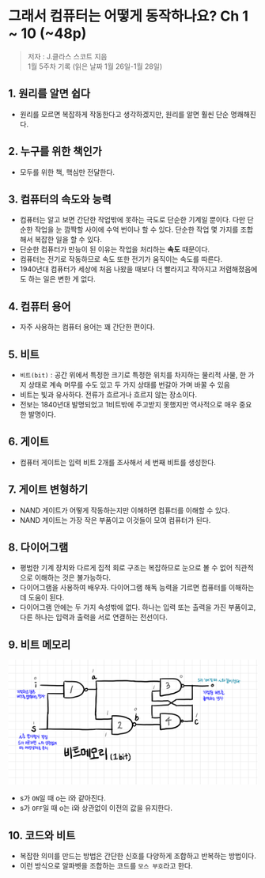 # 그래서 컴퓨터는 어떻게 동작하나요? Ch 1 ~ 10 (~48p)
> 저자 : J.클라스 스코트 지음 <br>
> 1월 5주차 기록 (읽은 날짜 1월 26일-1월 28일)

## 1. 원리를 알면 쉽다

- 원리를 모르면 복잡하게 작동한다고 생각하겠지만, 원리를 알면 훨씬 단순 명쾌해진다.

## 2. 누구를 위한 책인가

- 모두를 위한 책, 핵심만 전달한다.

## 3. 컴퓨터의 속도와 능력

- 컴퓨터는 알고 보면 간단한 작업밖에 못하는 극도로 단순한 기계일 뿐이다. 다만 단순한 작업을 눈 깜짝할 사이에 수억 번이나 할 수 있다. 단순한 작업 몇 가지를 조합해서 복잡한 일을 할 수 있다.
- 단순한 컴퓨터가 만능이 된 이유는 작업을 처리하는 **속도** 때문이다.
- 컴퓨터는 전기로 작동하므로 속도 또한 전기가 움직이는 속도를 따른다.
- 1940년대 컴퓨터가 세상에 처음 나왔을 때보다 더 빨라지고 작아지고 저렴해졌음에도 하는 일은 변한 게 없다.

## 4. 컴퓨터 용어

- 자주 사용하는 컴퓨터 용어는 꽤 간단한 편이다.

## 5. 비트

- `비트(bit)` : 공간 위에서 특정한 크기로 특정한 위치를 차지하는 물리적 사물, 한 가지 상태로 계속 머무를 수도 있고 두 가지 상태를 번갈아 가며 바꿀 수 있음
- 비트는 빛과 유사하다. 전류가 흐르거나 흐르지 않는 장소이다.
- 전보는 1840년대 발명되었고 1비트밖에 주고받지 못했지만 역사적으로 매우 중요한 발명이다.

## 6. 게이트

- 컴퓨터 게이트는 입력 비트 2개를 조사해서 세 번째 비트를 생성한다.

## 7. 게이트 변형하기

- NAND 게이트가 어떻게 작동하는지만 이해하면 컴퓨터를 이해할 수 있다.
- NAND 게이트는 가장 작은 부품이고 이것들이 모여 컴퓨터가 된다.

## 8. 다이어그램

- 평범한 기계 장치와 다르게 집적 회로 구조는 복잡하므로 눈으로 볼 수 없어 직관적으로 이해하는 것은 불가능하다.
- 다이어그램을 사용하여 배우자. 다이어그램 해독 능력을 기르면 컴퓨터를 이해하는 데 도움이 된다.
- 다이어그램 안에는 두 가지 속성밖에 없다. 하나는 입력 또는 출력을 가진 부품이고, 다른 하나는 입력과 출력을 서로 연결하는 전선이다.

## 9. 비트 메모리

<img src='./img/ch9-1.jpeg'>

- s가 `ON`일 때 o는 i와 같아진다.
- s가 `OFF`일 때 o는 i와 상관없이 이전의 값을 유지한다.

## 10. 코드와 비트

- 복잡한 의미를 만드는 방법은 간단한 신호를 다양하게 조합하고 반복하는 방법이다.
- 이런 방식으로 알파벳을 조합하는 코드를 `모스 부호`라고 한다.